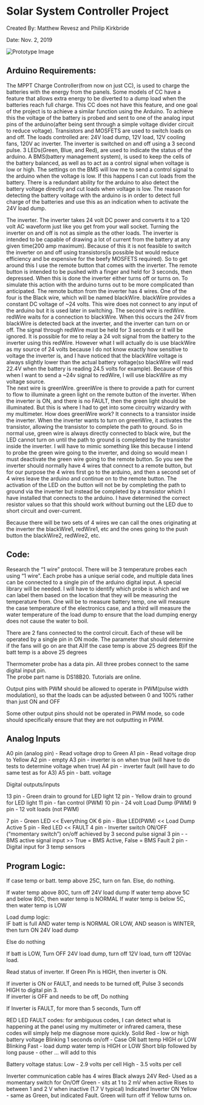 # Solar System Controller Project

Created By:  Matthew Revesz and Philip Kirkbride

Date: Nov. 2, 2019

![Prototype Image](imgs/prototype.jpg)

## Arduino Requirements:
The MPPT Charge Controller(from now on just CC), is used to charge the batteries with the energy from the panels.  Some models of CC have a feature that allows extra energy to be diverted to a dump load when the batteries reach full charge.  This CC does not have this feature, and one goal of the project is to achieve a similar function using the Arduino.  To achieve this the voltage of the battery is probed and sent to one of the analog input pins of the arduino(after being sent through a simple voltage divider circuit to reduce voltage).  Transistors and MOSFETS are used to switch loads on and off.  The loads controlled are: 24V load dump, 12V load, 12V cooling fans, 120V ac inverter.  The inverter is switched on and off using a 3 second pulse.  3 LEDs(Green, Blue, and Red), are used to indicate the status of the arduino.  A BMS(battery management system), is used to keep the cells of the battery balanced, as well as to act as a control signal when voltage is low or high.  The settings on the BMS will low me to send a control signal to the arduino when the voltage is low.  If this happens I can cut loads from the battery.  There is a redundant ability for the arduino to also detect the battery voltage directly and cut loads when voltage is low.  The reason for detecting the battery voltage with the arduino is in order to detect full charge of the batteries and use this as an indication when to activate the 24V load dump.  

The inverter.  The inverter takes 24 volt DC power and converts it to a 120 volt AC waveform just like you get from your wall socket.  Turning the inverter on and off is not as simple as the other loads.  The inverter is intended to be capable of drawing a lot of current from the battery at any given time(200 amp maximum).  Because of this it is not feasible to switch the inverter on and off using transistors(is possible but would reduce efficiency and be expensive for the beefy MOSFETS required).  So to get around this I use the remote button that comes with the inverter.  The remote button is intended to be pushed with a finger and held for 3 seconds, then depressed.  When this is done the inverter either turns off or turns on.  To simulate this action with the arduino turns out to be more complicated than anticipated.  The remote button from the inverter has 4 wires.  One of the four is the Black wire, which will be named blackWire.  blackWire provides a constant DC voltage of ~24 volts.  This wire does not connect to any input of the arduino but it is used later in switching. 
The second wire is redWire.  redWire waits for a connection to blackWire.  When this occurs the 24V from blackWire is detected back at the inverter, and the inverter can turn on or off.  The signal through redWire must be held for 3 seconds or it will be ignored.  It is possible for me to relay a 24 volt signal from the battery to the inverter using this redWire.  However what I will actually do is use blackWire as my source of 24 volts because I do not know exactly how sensitive to voltage the inverter is, and I have noticed that the blackWire voltage is always slightly lower than the actual battery voltage(so blackWire will read 22.4V when the battery is reading 24.5 volts for example).  Because of this when I want to send a ~24v signal to redWire, I will use blackWire as my voltage source.  
The next wire is greenWire.  greenWire is there to provide a path for current to flow to illuminate a green light on the remote button of the inverter.  When the inverter is ON, and there is no FAULT, then the green light should be illuminated.  But this is where I had to get into some circuitry wizardry with my multimeter.  How does greenWire work?  It connects to a transistor inside the inverter.  When the inverter wants to turn on greenWire, it activates the transistor, allowing the transistor to complete the path to ground.  So in normal use, green wire is always directly connected to black wire, but the LED cannot turn on until the path to ground is completed by the transistor inside the inverter.  I will have to mimic something like this because I intend to probe the green wire going to the inverter, and doing so would mean I must deactivate the green wire going to the remote button.  So you see the inverter should normally have 4 wires that connect to a remote button, but for our purpose the 4 wires first go to the arduino, and then a second set of 4 wires leave the arduino and continue on to the remote button.  The activation of the LED on the button will not be by completing the path to ground via the inverter but instead be completed by a transistor which I have installed that connects to the arduino.  I have determined the correct resistor values so that this should work without burning out the LED due to short circuit and over-current.  

Because there will be two sets of 4 wires we can call the ones originating at the inverter the blackWire1, redWire1, etc and the ones going to the push button the blackWire2, redWire2, etc.  

## Code:
Research the “1 wire” protocol.  There will be 3 temperature probes each using “1 wire”.  Each probe has a unique serial code, and multiple data lines can be connected to a single pin of the arduino digital input.  A special library will be needed.  I will have to identify which probe is which and we can label them based on the location that they will be measuring the temperature from.  One will be to measure battery temp, one will measure the case temperature of the electronics case, and a third will measure the water temperature of the load dump to ensure that the load dumping energy does not cause the water to boil.  

There are 2 fans connected to the control circuit.  Each of these will be operated by a single pin in ON mode.  The parameter that should determine if the fans will go on are that 
A)If the case temp is above 25 degrees
B)if the batt temp is a above 25 degrees

Thermometer probe has a data pin.  All three probes connect to the same digital input pin.  
The probe part name is DS18B20.  Tutorials are online. 

Output pins with PWM should be allowed to operate in PWM(pulse width modulation), so that the loads can be adjusted between 0 and 100% rather than just ON and OFF

Some other output pins should not be operated in PWM mode, so code should specifically ensure that they are not outputting in PWM.  


## Analog Inputs

A0 pin (analog pin) - Read voltage drop to Green
A1 pin - Read voltage drop to Yellow
A2 pin - empty
A3 pin - inverter is on when true  (will have to do tests to determine voltage when true)
A4 pin - inverter fault (will have to do same test as for A3)
A5 pin - batt. voltage

Digital outputs/inputs

13 pin - Green drain to ground for LED light
12 pin - Yellow drain to ground for LED light
11 pin - fan control (PWM)
10 pin - 24 volt Load Dump (PWM)
9 pin - 12 volt loads (not PWM)

7 pin - Green LED  << Everything OK
6 pin - Blue LED(PWM)  << Load Dump Active
5 pin - Red LED  << FAULT
4 pin -  Inverter switch ON/OFF (“momentary switch”)  on/off achieved by 3 second pulse signal 
3 pin - - BMS active signal input >>  True = BMS Active,  False = BMS Fault
2 pin - Digital input for 3 temp sensors 



## Program Logic:
If case temp or batt. temp above 25C, turn on fan.  Else, do nothing. 

If water temp above 80C, turn off 24V load dump
If water temp above 5C and below 80C, then water temp is NORMAL
If water temp is below 5C, then water temp is LOW

Load dump logic:  
IF batt is full AND water temp is NORMAL OR LOW, AND season is WINTER, then turn ON 24V load dump

Else do nothing

If batt is LOW, Turn OFF 24V load dump, turn off 12V load, turn off 120Vac load.  

Read status of inverter.  If Green Pin is HIGH, then inverter is ON.  

If inverter is ON or FAULT, and needs to be turned off,  Pulse 3 seconds HIGH to digital pin 3.  
If inverter is OFF and needs to be off,  Do nothing

If Inverter is FAULT, for more than 5 seconds,  Turn off

RED LED FAULT codes:   for ambiguous codes, I can detect what is happening at the panel using my multimeter or infrared camera, these codes will simply help me diagnose more quickly. 
Solid Red  - low or high battery voltage
Blinking 1 seconds on/off - Case OR batt temp HIGH or LOW
Blinking Fast - load dump water temp is HIGH or LOW
Short blip followed by long pause - other
…  will add to this

Battery voltage status:
Low - 2.9 volts per cell
High - 3.5 volts per cell

Inverter communication cable has 4 wires
Black always 24V
Red- Used as a momentary switch for On/Off
Green - sits at 1 to 2 mV when active
Rises to between 1 and 2 V when inactive (1.7 V typical)
Indicated Inverter ON 
Yellow - same as Green, but indicated Fault. 
Green will turn off if Yellow turns on.  

